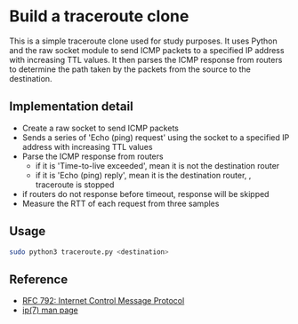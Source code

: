 # Build a traceroute clone

This is a simple traceroute clone used for study purposes. It uses Python and the raw socket module to send ICMP packets to a specified IP address with increasing TTL values. It then parses the ICMP response from routers to determine the path taken by the packets from the source to the destination.

## Implementation detail

- Create a raw socket to send ICMP packets
- Sends a series of 'Echo (ping) request' using the socket to a specified IP address with increasing TTL values
- Parse the ICMP response from routers
    - if it is 'Time-to-live exceeded', mean it is not the destination router
    - if it is 'Echo (ping) reply', mean it is the destination router, , traceroute is stopped
- if routers do not response before timeout, response will be skipped
- Measure the RTT of each request from three samples

## Usage

```bash
sudo python3 traceroute.py <destination>
```

## Reference

- [RFC 792: Internet Control Message Protocol](https://www.rfc-editor.org/rfc/rfc792)
- [ip(7) man page](https://man7.org/linux/man-pages/man7/ip.7.html)